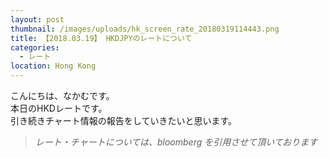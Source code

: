 ```yaml
---
layout: post
thumbnail: /images/uploads/hk_screen_rate_20180319114443.png
title: 【2018.03.19】 HKDJPYのレートについて
categories:
  - レート
location: Hong Kong
---
```

こんにちは、なかむです。  
本日のHKDレートです。  
引き続きチャート情報の報告をしていきたいと思います。

>_レート・チャートについては、bloomberg を引用させて頂いております_

